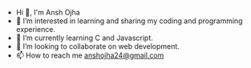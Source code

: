 - Hi 👋, I'm Ansh Ojha
- 👀 I’m interested in learning and sharing my coding and programming experience.
- 🌱 I’m currently learning C and Javascript.
- 💞️ I’m looking to collaborate on web development.
- 📫 How to reach me anshojha24@gmail.com

<!---
Anshojha/Anshojha is a ✨ special ✨ repository because its `README.md` (this file) appears on your GitHub profile.
You can click the Preview link to take a look at your changes.
--->
